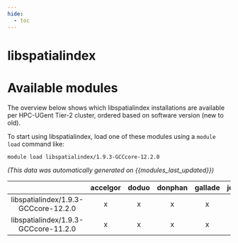 ```yaml
---
hide:
  - toc
---
```


libspatialindex
===============

# Available modules


The overview below shows which libspatialindex installations are available per HPC-UGent Tier-2 cluster, ordered based on software version (new to old).

To start using libspatialindex, load one of these modules using a `module load` command like:

```shell
module load libspatialindex/1.9.3-GCCcore-12.2.0
```

*(This data was automatically generated on {{modules_last_updated}})*  

| |accelgor|doduo|donphan|gallade|joltik|shinx|skitty|
| :---: | :---: | :---: | :---: | :---: | :---: | :---: | :---: |
|libspatialindex/1.9.3-GCCcore-12.2.0|x|x|x|x|x|x|x|
|libspatialindex/1.9.3-GCCcore-11.2.0|x|x|x|x|x|-|x|
